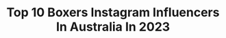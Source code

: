 ---
title: Top 10 Boxers Instagram Influencers In Australia In 2023
description: >-
  Find top boxers Instagram influencers in Australia in 2023. Most popular hashtags: #boxing #boxer #trainhardfighteasy.
platform: Instagram
hits: 28
text_top: Identify the best Instagram profiles on inBeat.
text_bottom: inBeat holds 28 Instagram influencers like this in Australia for you to collaborate.
profiles:
  - username: "myfriendelias"
    fullname: >-
      Elias Chigros
    bio: >-
      surfer | boxer | strength trainer | model backed by giant mgmt // @kultaustralia CMO @rubysodagram social partnerships👇🏾 📠 hello@myfriendelias.com
    location: "Australia"
    followers: 119459
    engagement: 409
    commentsToLikes: 0.011436
    id: ckap4dydx6xj90i789oc7yx92
    verified: false
    hashtags: "#energiseyourskin"
  - username: "avrilmathie"
    fullname: >-
      AVRIL
    bio: >-
      management@avrilmathie.com 🥊 Undefeated pro boxer 💃🏽 If you’re not having fun you’re doing it wrong 🇦🇺 Aussie, but 📍Miami / Ελλάδα
    location: "Australia"
    followers: 283612
    engagement: 309
    commentsToLikes: 0.009081
    id: ck0vzvmijb4530i1957480lsa
    verified: true
    hashtags: "#justmove, #activeliving, #boxing, #athlete"
  - username: "danielkhan96"
    fullname: >-
      🇬🇧🇵🇰
    bio: >-
      Professional boxer 10-0 🥊 Snapchat - DanielKhan
    location: "Australia"
    followers: 42207
    engagement: 560
    commentsToLikes: 0.016780
    id: ck6u6zh43ilfx0j7130bos3fd
    verified: false
    hashtags: "#golfr, #audis3, #s38l, #audis38l"
  - username: "brockjarvis_"
    fullname: >-
      Brock Jarvis
    bio: >-
      Professional Boxer Sydney, Australia 🇦🇺 Agency, @richdigital.au
    location: "Australia"
    followers: 20659
    engagement: 915
    commentsToLikes: 0.029612
    id: ck5px8zmbqo8f0i11t59qr1qf
    verified: false
    hashtags: "#tbt, #unleashingjarvis, #miketyson, #boxing"
  - username: "timtszyu"
    fullname: >-
      Tim Tszyu
    bio: >-
      Russian / Australian Professional boxer with a record of 17 - 0. Тим Цзю Team @everlastaustralia
    location: "Australia"
    followers: 101573
    engagement: 893
    commentsToLikes: 0.014741
    id: ck0u2mc8k0c7b0i19hz2krfxe
    verified: false
    hashtags: "#dec16, #teamtszyu, #nolimitboxing, #tszyuhogan"
  - username: "helloitsbuster"
    fullname: >-
      Buster The Boxer
    bio: >-
      HELLO ITS BUSTER!! 🐶Red & White Boxer 🎂15.09.18 🇦🇺Newcastle, NSW 💰Use ‘Team25’ for 25% off your purchase at @geopetricpets
    location: "Australia"
    followers: 9162
    engagement: 611
    commentsToLikes: 0.014203
    id: ck14jg57vk65p0i196blbfn1v
    verified: false
    hashtags: "#boxerdaily, #aussiedogs, #aussiedogsofinstagram, #busterlove"
  - username: "jasonmoloney"
    fullname: >-
      Jason Moloney
    bio: >-
      🥊 Professional boxer signed with @trboxing 🏆 Record: 21-2 (18KO) 📩 Sponsorship enquires please contact: paul.fitzgerald@barkingdog.com.au
    location: "Australia"
    followers: 25857
    engagement: 304
    commentsToLikes: 0.026237
    id: ck5hccy3qheop0i11axm6yh54
    verified: true
    hashtags: "#teammoloney, #toprank, #repost, #davidgoggins"
  - username: "tayla_harris"
    fullname: >-
      Tayla ⚡️ Harris
    bio: >-
      24 | Melbourne | @nike AFLW @melbourneaflw 🏉 Professional boxer 🥊 2 division Australian Champ 🏆
    location: "Australia"
    followers: 117048
    engagement: 307
    commentsToLikes: 0.009733
    id: ck0tyg1agmnsy0i19atnv31bn
    verified: true
    hashtags: "#messfreechallenge, #ad, #podiumpose, #elaine"
  - username: "sugar_neekz"
    fullname: >-
      Sugar Neekz Johnson
    bio: >-
      Professional Boxer | 13-0 #sweetsavage Team Labruna Boxing Rival Family
    location: "Australia"
    followers: 14030
    engagement: 407
    commentsToLikes: 0.024828
    id: ck5zqwyxfvgi10i14i8sb8kvp
    verified: false
    hashtags: "#fightcamp, #teamlabruna, #sugarneekz, #sweetsavage"
  - username: "ravengrace.brindleboxer"
    fullname: >-
      Raven Grace & Young Henry
    bio: >-
      🐶 Boxers from South Coast NSW Aus 🇦🇺 ➕ Brand Ambassadors for @dkstainless 💦 💲 Use Code RAVENANDHENRY for 10% off Storewide
    location: "Australia"
    followers: 8626
    engagement: 765
    commentsToLikes: 0.018627
    id: ck136rc2h7vn90i19pe7bei5r
    verified: false
    hashtags: ""
---